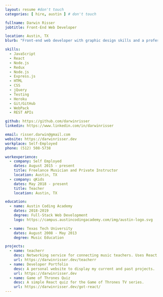 ```yaml
---
layout: resume #don't touch
categories: [ hire, austin ] # don't touch

fullname: Darwin Risser
jobtitle: Front-End Web Developer

location: Austin, TX
blurb: "Front-end web developer with graphic design skills and a professional background in education. Looking for opportunities with room for a highly motivated developer to grow."

skills:
  - JavaScript
  - React
  - Node.js
  - Redux
  - Node.js
  - Express.js
  - HTML
  - CSS
  - jQuery
  - Testing
  - Heroku
  - Git/GitHub
  - WebPack
  - REST APIs

github: https://github.com/darwinrisser
linkedin: https://www.linkedin.com/in/darwinrisser

email: risser.darwin@gmail.com
website: https://darwinrisser.dev
workplace: Self-Employed
phone: (512) 508-5738

workexperience:
  - company: Self Employed
    dates: August 2015 - present
    title: Freelance Musician and Private Instructor
    location: Austin, TX
  - company: qKids
    dates: May 2018 - present
    title: Teacher
    location: Austin, TX

education:
  - name: Austin Coding Academy
    dates: 2018-2019
    degree: Full-Stack Web Development
    logo: https://campus.austincodingacademy.com/img/austin-logo.svg

  - name: Texas Tech University
    dates: August 2008 - May 2013
    degree: Music Education

projects:
  - name: teacherr
    desc: Networking service for connecting music teachers. Uses React, Node, Express, MongoDB
    url: https://darwinrisser.dev/teacherr
  - name: Developer Portfolio
    desc: A personal website to display my current and past projects.
    url: https://darwinrisser.dev
  - name: Game of Thrones Quiz
    desc: A simple React quiz for the Game of Thrones TV series.
    url: https://darwinrisser.dev/got-react/
---
```

